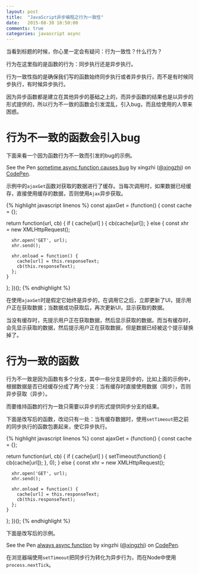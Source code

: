 ```yaml
---
layout: post
title:  "JavaScript异步编程之行为一致性"
date:   2015-08-30 10:50:00
comments: true
categories: javascript async
---
```


当看到标题的时候，你心里一定会有疑问：行为一致性？什么行为？

行为在这里指的是函数的行为：同步执行还是异步执行。

行为一致性指的是确保我们写的函数始终同步执行或者异步执行，而不是有时候同步执行，有时候异步执行。

因为异步函数都是建立在其他异步的基础之上的，而异步函数的结果也是以异步的形式提供的，所以行为不一致的函数会引发混乱，引入bug，而且给使用的人带来困惑。

# 行为不一致的函数会引入bug

下面来看一个因为函数行为不一致而引发的bug的示例。

<p data-height="266" data-theme-id="18224" data-slug-hash="zvOVPO" data-default-tab="result" data-user="xingzhi" class='codepen'>See the Pen <a href='http://codepen.io/xingzhi/pen/zvOVPO/'>sometime async function causes bug</a> by xingzhi (<a href='http://codepen.io/xingzhi'>@xingzhi</a>) on <a href='http://codepen.io'>CodePen</a>.</p>

示例中的`ajaxGet`函数对获取的数据进行了缓存。当每次调用时，如果数据已经缓存，直接使用缓存的数据，否则使用`Ajax`异步获取。

{% highlight javascript linenos %}
const ajaxGet = (function() {
  const cache = {};

  return function(url, cb) {
    if ( cache[url] ) {
      cb(cache[url]);
    } else {
      const xhr = new XMLHttpRequest();

      xhr.open('GET', url);
      xhr.send();

      xhr.onload = function() {
        cache[url] = this.responseText;
        cb(this.responseText);
      };
    }
  };
})();
{% endhighlight %}

在使用`ajaxGet`时是假定它始终是异步的，在调用它之后，立即更新了UI，提示用户正在获取数据；当数据成功获取后，再次更新UI，显示获取的数据。

当没有缓存时，先提示用户正在获取数据，然后显示获取的数据。而当有缓存时，会先显示获取的数据，然后提示用户正在获取数据，但是数据已经被这个提示替换掉了。

# 行为一致的函数
行为不一致是因为函数有多个分支，其中一些分支是同步的，比如上面的示例中，根据数据是否已经缓存分成了两个分支：当有缓存时直接使用数据（同步），否则异步获取（异步）。

而要维持函数的行为一致只需要以异步的形式提供同步分支的结果。

下面是改写后的函数，改动只有一处：当有缓存数据时，使用`setTimeout`把之前的同步执行的函数包裹起来，使它异步执行。

{% highlight javascript linenos %}
const ajaxGet = (function() {
  const cache = {};

  return function(url, cb) {
    if ( cache[url] ) {
      setTimeout(function() {
        cb(cache[url]);
      }, 0);
    } else {
      const xhr = new XMLHttpRequest();

      xhr.open('GET', url);
      xhr.send();

      xhr.onload = function() {
        cache[url] = this.responseText;
        cb(this.responseText);
      };
    }
  };
})();
{% endhighlight %}

下面是改写后的示例。

<p data-height="266" data-theme-id="18224" data-slug-hash="KdPjRJ" data-default-tab="result" data-user="xingzhi" class='codepen'>See the Pen <a href='http://codepen.io/xingzhi/pen/KdPjRJ/'>always async function</a> by xingzhi (<a href='http://codepen.io/xingzhi'>@xingzhi</a>) on <a href='http://codepen.io'>CodePen</a>.</p>

在浏览器端使用`setTimeout`把同步行为转化为异步行为，而在Node中使用`process.nextTick`。
